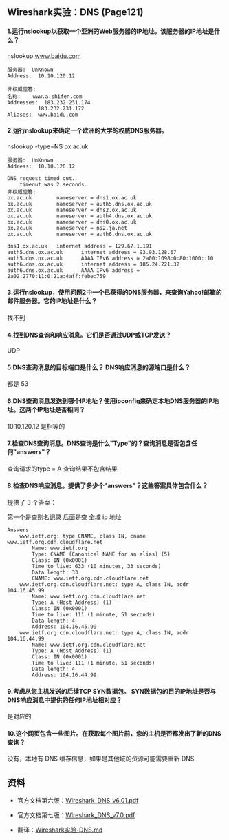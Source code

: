 ## Wireshark实验：DNS (Page121)

#### 1.运行nslookup以获取一个亚洲的Web服务器的IP地址。该服务器的IP地址是什么？

nslookup www.baidu.com

```
服务器:  UnKnown
Address:  10.10.120.12

非权威应答:
名称:    www.a.shifen.com
Addresses:  183.232.231.174
          183.232.231.172
Aliases:  www.baidu.com

```

#### 2.运行nslookup来确定一个欧洲的大学的权威DNS服务器。

nslookup -type=NS  ox.ac.uk

```
服务器:  UnKnown
Address:  10.10.120.12

DNS request timed out.
    timeout was 2 seconds.
非权威应答:
ox.ac.uk        nameserver = dns1.ox.ac.uk
ox.ac.uk        nameserver = auth5.dns.ox.ac.uk
ox.ac.uk        nameserver = dns2.ox.ac.uk
ox.ac.uk        nameserver = auth4.dns.ox.ac.uk
ox.ac.uk        nameserver = dns0.ox.ac.uk
ox.ac.uk        nameserver = ns2.ja.net
ox.ac.uk        nameserver = auth6.dns.ox.ac.uk

dns1.ox.ac.uk   internet address = 129.67.1.191
auth5.dns.ox.ac.uk      internet address = 93.93.128.67
auth5.dns.ox.ac.uk      AAAA IPv6 address = 2a00:1098:0:80:1000::10
auth6.dns.ox.ac.uk      internet address = 185.24.221.32
auth6.dns.ox.ac.uk      AAAA IPv6 address = 2a02:2770:11:0:21a:4aff:febe:759

```

#### 3.运行nslookup，使用问题2中一个已获得的DNS服务器，来查询Yahoo!邮箱的邮件服务器。它的IP地址是什么？

找不到

#### 4.找到DNS查询和响应消息。它们是否通过UDP或TCP发送？

UDP

#### 5.DNS查询消息的目标端口是什么？ DNS响应消息的源端口是什么？

都是 53

#### 6.DNS查询消息发送到哪个IP地址？使用ipconfig来确定本地DNS服务器的IP地址。这两个IP地址是否相同？

10.10.120.12  是相等的

#### 7.检查DNS查询消息。DNS查询是什么"Type"的？查询消息是否包含任何"answers"？

查询请求的type = A  查询结果不包含结果

#### 8.检查DNS响应消息。提供了多少个"answers"？这些答案具体包含什么？

提供了 3 个答案：

第一个是查别名记录
后面是查 全域 ip 地址

```
Answers
    www.ietf.org: type CNAME, class IN, cname www.ietf.org.cdn.cloudflare.net
        Name: www.ietf.org
        Type: CNAME (Canonical NAME for an alias) (5)
        Class: IN (0x0001)
        Time to live: 633 (10 minutes, 33 seconds)
        Data length: 33
        CNAME: www.ietf.org.cdn.cloudflare.net
    www.ietf.org.cdn.cloudflare.net: type A, class IN, addr 104.16.45.99
        Name: www.ietf.org.cdn.cloudflare.net
        Type: A (Host Address) (1)
        Class: IN (0x0001)
        Time to live: 111 (1 minute, 51 seconds)
        Data length: 4
        Address: 104.16.45.99
    www.ietf.org.cdn.cloudflare.net: type A, class IN, addr 104.16.44.99
        Name: www.ietf.org.cdn.cloudflare.net
        Type: A (Host Address) (1)
        Class: IN (0x0001)
        Time to live: 111 (1 minute, 51 seconds)
        Data length: 4
        Address: 104.16.44.99
```

#### 9.考虑从您主机发送的后续TCP SYN数据包。 SYN数据包的目的IP地址是否与DNS响应消息中提供的任何IP地址相对应？

是对应的

#### 10.这个网页包含一些图片。在获取每个图片前，您的主机是否都发出了新的DNS查询？

没有，本地有 DNS 缓存信息，如果是其他域的资源可能需要重新 DNS

## 资料

* 官方文档第六版：[Wireshark_DNS_v6.01.pdf](https://github.com/moranzcw/Computer-Networking-A-Top-Down-Approach-NOTES/blob/master/WiresharkLab/Wireshark%E5%AE%9E%E9%AA%8C-DNS/Wireshark_DNS_v6.01.pdf)

* 官方文档第七版：[Wireshark_DNS_v7.0.pdf](https://github.com/moranzcw/Computer-Networking-A-Top-Down-Approach-NOTES/blob/master/WiresharkLab/Wireshark%E5%AE%9E%E9%AA%8C-DNS/Wireshark_DNS_v7.0.pdf)

* 翻译：[Wireshark实验-DNS.md](https://github.com/moranzcw/Computer-Networking-A-Top-Down-Approach-NOTES/blob/master/WiresharkLab/Wireshark%E5%AE%9E%E9%AA%8C-DNS/Wireshark%E5%AE%9E%E9%AA%8C-DNS.md)
